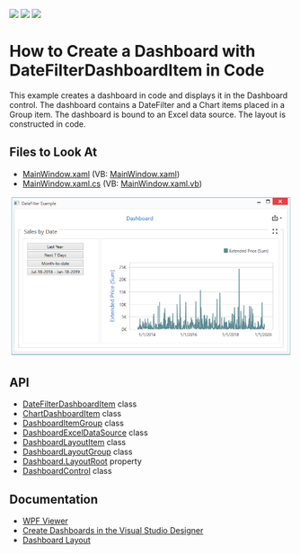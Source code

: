 <!-- default badges list -->
![](https://img.shields.io/endpoint?url=https://codecentral.devexpress.com/api/v1/VersionRange/178006190/21.1.5%2B)
[![](https://img.shields.io/badge/Open_in_DevExpress_Support_Center-FF7200?style=flat-square&logo=DevExpress&logoColor=white)](https://supportcenter.devexpress.com/ticket/details/T830443)
[![](https://img.shields.io/badge/📖_How_to_use_DevExpress_Examples-e9f6fc?style=flat-square)](https://docs.devexpress.com/GeneralInformation/403183)
<!-- default badges end -->

# How to Create a Dashboard with DateFilterDashboardItem in Code

This example creates a dashboard in code and displays it in the Dashboard control. The dashboard contains a DateFilter and a Chart items placed in a Group item. The dashboard is bound to an Excel data source. The layout is constructed in code.

<!-- default file list -->
## Files to Look At

* [MainWindow.xaml](./CS/WpfDateFilterDashboardItemSample/MainWindow.xaml) (VB: [MainWindow.xaml](./VB/WpfDateFilterDashboardItemSample/MainWindow.xaml))
* [MainWindow.xaml.cs](./CS/WpfDateFilterDashboardItemSample/MainWindow.xaml.cs) (VB: [MainWindow.xaml.vb](./VB/WpfDateFilterDashboardItemSample/MainWindow.xaml.vb))
<!-- default file list end -->

![screenshot](./images/screenshot.png)

## API

* [DateFilterDashboardItem](https://docs.devexpress.com/Dashboard/DevExpress.DashboardCommon.DateFilterDashboardItem?v=19.1) class
* [ChartDashboardItem](https://docs.devexpress.com/Dashboard/DevExpress.DashboardCommon.ChartDashboardItem) class
* [DashboardItemGroup](https://docs.devexpress.com/Dashboard/DevExpress.DashboardCommon.DashboardItemGroup) class
* [DashboardExcelDataSource](https://docs.devexpress.com/Dashboard/DevExpress.DashboardCommon.DashboardExcelDataSource) class
* [DashboardLayoutItem](https://docs.devexpress.com/Dashboard/DevExpress.DashboardCommon.DashboardLayoutItem) class
* [DashboardLayoutGroup](https://docs.devexpress.com/Dashboard/DevExpress.DashboardCommon.DashboardLayoutGroup) class
* [Dashboard.LayoutRoot](https://docs.devexpress.com/Dashboard/DevExpress.DashboardCommon.Dashboard.LayoutRoot) property
* [DashboardControl](https://docs.devexpress.com/Dashboard/DevExpress.DashboardWpf.DashboardControl) class

## Documentation

* [WPF Viewer](https://docs.devexpress.com/Dashboard/119813)
* [Create Dashboards in the Visual Studio Designer](https://docs.devexpress.com/Dashboard/17519)
* [Dashboard Layout](https://docs.devexpress.com/Dashboard/116693)

